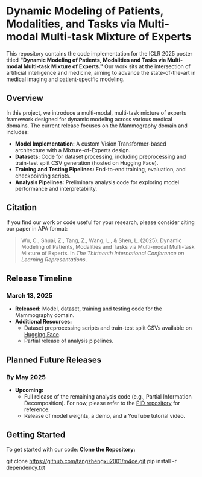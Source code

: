 # Dynamic Modeling of Patients, Modalities, and Tasks via Multi-modal Multi-task Mixture of Experts

This repository contains the code implementation for the ICLR 2025 poster titled **"Dynamic Modeling of Patients, Modalities and Tasks via Multi-modal Multi-task Mixture of Experts."** Our work sits at the intersection of artificial intelligence and medicine, aiming to advance the state-of-the-art in medical imaging and patient-specific modeling.

## Overview

In this project, we introduce a multi-modal, multi-task mixture of experts framework designed for dynamic modeling across various medical domains. The current release focuses on the Mammography domain and includes:

- **Model Implementation:** A custom Vision Transformer-based architecture with a Mixture-of-Experts design.
- **Datasets:** Code for dataset processing, including preprocessing and train-test split CSV generation (hosted on Hugging Face).
- **Training and Testing Pipelines:** End-to-end training, evaluation, and checkpointing scripts.
- **Analysis Pipelines:** Preliminary analysis code for exploring model performance and interpretability.

## Citation

If you find our work or code useful for your research, please consider citing our paper in APA format:

> Wu, C., Shuai, Z., Tang, Z., Wang, L., & Shen, L. (2025). Dynamic Modeling of Patients, Modalities and Tasks via Multi-modal Multi-task Mixture of Experts. In *The Thirteenth International Conference on Learning Representations*.

## Release Timeline

### March 13, 2025
- **Released:** Model, dataset, training and testing code for the Mammography domain.
- **Additional Resources:** 
  - Dataset preprocessing scripts and train-test split CSVs available on [Hugging Face](https://huggingface.co).
  - Partial release of analysis pipelines.

## Planned Future Releases

### By May 2025
- **Upcoming:**
  - Full release of the remaining analysis code (e.g., Partial Information Decomposition). For now, please refer to the [PID repository](https://github.com/pliang279/PID) for reference.
  - Release of model weights, a demo, and a YouTube tutorial video.

## Getting Started

To get started with our code:
**Clone the Repository:**

   git clone https://github.com/tangzhengxu2001/m4oe.git
   pip install -r dependency.txt
